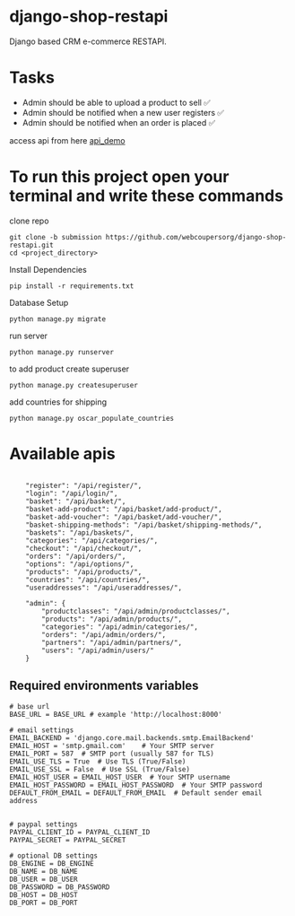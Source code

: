 # django-shop-restapi
Django based CRM e-commerce RESTAPI. 


# Tasks
- Admin should be able to upload a product to sell ✅
- Admin should be notified when a new user registers ✅
- Admin should be notified when an order is placed ✅

access api from here [api_demo](https://django-store-api-production.up.railway.app/api/)

# To run this project open your terminal and write these commands

clone repo
```
git clone -b submission https://github.com/webcoupersorg/django-shop-restapi.git
cd <project_directory>

```
Install Dependencies
```
pip install -r requirements.txt

```
Database Setup
```
python manage.py migrate

```
run server

```
python manage.py runserver

```

to add product create superuser
```
python manage.py createsuperuser

```
add countries for shipping
```
python manage.py oscar_populate_countries

```


# Available apis
```
    
    "register": "/api/register/",
    "login": "/api/login/",
    "basket": "/api/basket/",
    "basket-add-product": "/api/basket/add-product/",
    "basket-add-voucher": "/api/basket/add-voucher/",
    "basket-shipping-methods": "/api/basket/shipping-methods/",
    "baskets": "/api/baskets/",
    "categories": "/api/categories/",
    "checkout": "/api/checkout/",
    "orders": "/api/orders/",
    "options": "/api/options/",
    "products": "/api/products/",
    "countries": "/api/countries/",
    "useraddresses": "/api/useraddresses/",
    
    "admin": {
        "productclasses": "/api/admin/productclasses/",
        "products": "/api/admin/products/",
        "categories": "/api/admin/categories/",
        "orders": "/api/admin/orders/",
        "partners": "/api/admin/partners/",
        "users": "/api/admin/users/"
    }
```

## Required environments variables

```
# base url
BASE_URL = BASE_URL # example 'http://localhost:8000'

# email settings
EMAIL_BACKEND = 'django.core.mail.backends.smtp.EmailBackend'
EMAIL_HOST = 'smtp.gmail.com'    # Your SMTP server
EMAIL_PORT = 587  # SMTP port (usually 587 for TLS)
EMAIL_USE_TLS = True  # Use TLS (True/False)
EMAIL_USE_SSL = False  # Use SSL (True/False)
EMAIL_HOST_USER = EMAIL_HOST_USER  # Your SMTP username
EMAIL_HOST_PASSWORD = EMAIL_HOST_PASSWORD  # Your SMTP password
DEFAULT_FROM_EMAIL = DEFAULT_FROM_EMAIL  # Default sender email address


# paypal settings
PAYPAL_CLIENT_ID = PAYPAL_CLIENT_ID
PAYPAL_SECRET = PAYPAL_SECRET

# optional DB settings
DB_ENGINE = DB_ENGINE
DB_NAME = DB_NAME
DB_USER = DB_USER
DB_PASSWORD = DB_PASSWORD
DB_HOST = DB_HOST
DB_PORT = DB_PORT
```
